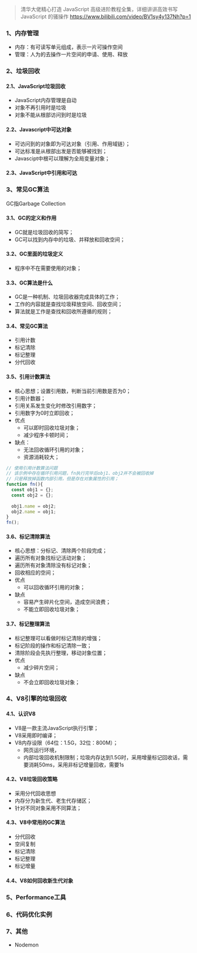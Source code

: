 >  清华大佬精心打造 JavaScript 高级进阶教程全集，详细讲讲高效书写 JavaScript 的骚操作
> https://www.bilibili.com/video/BV1sy4y137Nh?p=1

### 1、内存管理

- 内存：有可读写单元组成，表示一片可操作空间
- 管理：人为的去操作一片空间的申请、使用、释放

### 2、垃圾回收 

#### 2.1、JavaScript垃圾回收

- JavaScript内存管理是自动
- 对象不再引用时是垃圾
- 对象不能从根部访问到时是垃圾

#### 2.2、Javascript中可达对象

- 可访问到的对象即为可达对象（引用、作用域链）；
- 可达标准是从根部出发是否能够被找到；
- Javascipt中根可以理解为全局变量对象；

####  2.3、JavaScript中引用和可达

### 3、常见GC算法

GC指Garbage Collection

#### 3.1、GC的定义和作用

- GC就是垃圾回收的简写；
- GC可以找到内存中的垃圾、并释放和回收空间；

#### 3.2、GC里面的垃圾定义

- 程序中不在需要使用的对象；

#### 3.3、GC算法是什么

- GC是一种机制、垃圾回收器完成具体的工作；
- 工作的内容就是查找垃圾释放空间、回收空间；
- 算法就是工作是查找和回收所遵循的规则；

#### 3.4、常见GC算法

- 引用计数
- 标记清除
- 标记整理
- 分代回收

#### 3.5、引用计数算法

- 核心思想；设置引用数，判断当前引用数是否为0；
- 引用计数器； 
- 引用关系发生变化时修改引用数字；
- 引用数字为0时立即回收；
- 优点
  - 可以即时回收垃圾对象；
  - 减少程序卡顿时间；
- 缺点：
  - 无法回收循环引用的对象；
  - 资源消耗较大；   

```javascript
// 使用引用计数算法问题
// 该示例中存在循环引用问题，fn执行完毕后obj1、obj2并不会被回收掉
// 只是释放掉函数内部引用，但是存在对象属性的引用；
function fn(){
  const obj1 = {};
  const obj2 = {};
  
  obj1.name = obj2;
  obj2.name = obj1;
}
fn();
```

####  3.6、标记清除算法

- 核心思想：分标记、清除两个阶段完成；
- 遍历所有对象找标记活动对象；
- 遍历所有对象清除没有标记对象；
- 回收相应的空间；
- 优点
  - 可以回收循环引用的对象；
- 缺点
  -  容易产生碎片化空间，造成空间浪费；
  - 不能立即回收垃圾对象；

#### 3.7、标记整理算法

- 标记整理可以看做时标记清除的增强；
- 标记阶段的操作和标记清除一致；
- 清除阶段会先执行整理，移动对象位置；
- 优点
  - 减少碎片空间；
- 缺点
  - 不会立即回收垃圾对象；

### 4、V8引擎的垃圾回收

#### 4.1、认识V8

- V8是一款主流JavaScript执行引擎；
- V8采用即时编译；
- V8内存设限（64位：1.5G，32位：800M）；
  - 网页运行环境，
  - 内部垃圾回收机制限制；垃圾内存达到1.5G时，采用增量标记回收话，需要消耗50ms，采用非标记增量回收，需要1s

#### 4.2、V8垃圾回收策略

- 采用分代回收思想
- 内存分为新生代、老生代存储区；
- 针对不同对象采用不同算法；

#### 4.3、V8中常用的GC算法

- 分代回收
- 空间复制
- 标记清除
- 标记整理
- 标记增量

#### 4.4、V8如何回收新生代对象



### 5、Performance工具

### 6、代码优化实例

### 7、其他

- Nodemon